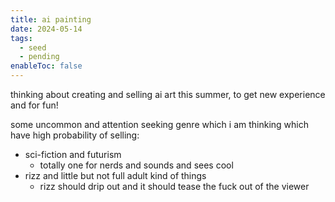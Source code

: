 ```yaml
---
title: ai painting
date: 2024-05-14
tags:
  - seed
  - pending
enableToc: false
---
```

thinking about creating and selling ai art this summer, to get new experience and for fun!


some uncommon and attention seeking genre which i am thinking which have high probability of selling:

- sci-fiction and futurism
	- totally one for nerds and sounds and sees cool
- rizz and little but not full adult kind of things
	- rizz should drip out and it should tease the fuck out of the viewer
